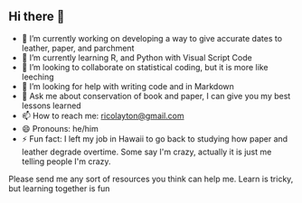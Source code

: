 ## Hi there 👋



- 🔭 I’m currently working on developing a way to give accurate dates to leather, paper, and parchment
- 🌱 I’m currently learning R, and Python with Visual Script Code
- 👯 I’m looking to collaborate on statistical coding, but it is more like leeching
- 🤔 I’m looking for help with writing code and in Markdown
- 💬 Ask me about conservation of book and paper, I can give you my best lessons learned
- 📫 How to reach me: ricolayton@gmail.com
- 😄 Pronouns: he/him
- ⚡ Fun fact: I left my job in Hawaii to go back to studying how paper and leather degrade overtime. Some say I'm crazy, actually it is just me telling people I'm crazy.

Please send me any sort of resources you think can help me. Learn is tricky, but learning together is fun
